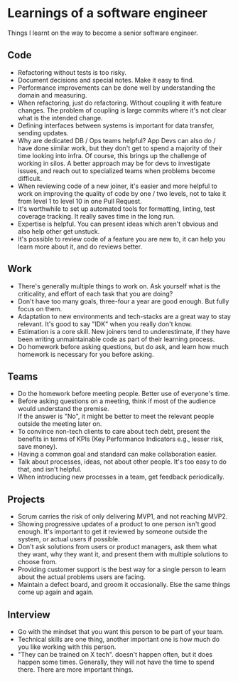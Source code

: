 # Learnings of a software engineer
Things I learnt on the way to become a senior software engineer.

## Code
* Refactoring without tests is too risky.
* Document decisions and special notes. Make it easy to find.
* Performance improvements can be done well by understanding the domain and measuring.
* When refactoring, just do refactoring. Without coupling it with feature changes. The problem of coupling is large commits where it's not clear what is the intended change.
* Defining interfaces between systems is important for data transfer, sending updates.
* Why are dedicated DB / Ops teams helpful? App Devs can also do / have done similar work, but they don't get to spend a majority of their time looking into infra. Of course, this brings up the challenge of working in silos. A better approach may be for devs to investigate issues, and reach out to specialized teams when problems become difficult.
* When reviewing code of a new joiner, it's easier and more helpful to work on improving the quality of code by one / two levels, not to take it from level 1  to level 10 in one Pull Request.
* It's worthwhile to set up automated tools for formatting, linting, test coverage tracking. It really saves time in the long run.
* Expertise is helpful. You can present ideas which aren't obvious and also help other get unstuck.
* It's possible to review code of a feature you are new to, it can help you learn more about it, and do reviews better.

## Work
* There's generally multiple things to work on. Ask yourself what is the criticality, and effort of each task that you are doing?
* Don't have too many goals, three-four a year are good enough. But fully focus on them.
* Adaptation to new environments and tech-stacks are a great way to stay relevant. It's good to say "IDK" when you really don't know.
* Estimation is a core skill. New joiners tend to underestimate, if they have been writing unmaintainable code as part of their learning process.
* Do homework before asking questions, but do ask, and learn how much homework is necessary for you before asking.

## Teams
* Do the homework before meeting people. Better use of everyone's time.
* Before asking questions on a meeting, think if most of the audience would understand the premise.  
If the answer is "No", it might be better to meet the relevant people outside the meeting later on.
* To convince non-tech clients to care about tech debt, present the benefits in terms of KPIs (Key Performance Indicators e.g., lesser risk, save money).
* Having a common goal and standard can make collaboration easier.
* Talk about processes, ideas, not about other people. It's too easy to do that, and isn't helpful.
* When introducing new processes in a team, get feedback periodically.

## Projects
* Scrum carries the risk of only delivering MVP1, and not reaching MVP2.
* Showing progressive updates of a product to one person isn't good enough. It's important to get it reviewed by someone outside the system, or actual users if possible.
* Don't ask solutions from users or product managers, ask them what they want, why they want it, and present them with multiple solutions to choose from.
* Providing customer support is the best way for a single person to learn about the actual problems users are facing.
* Maintain a defect board, and groom it occasionally. Else the same things come up again and again.

## Interview
* Go with the mindset that you want this person to be part of your team.
* Technical skills are one thing, another important one is how much do you like working with this person.
* "They can be trained on X tech". doesn't happen often, but it does happen some times. Generally, they will not have the time to spend there. There are more important things.